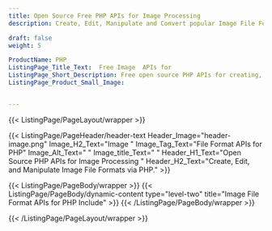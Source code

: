 ```yaml
---
title: Open Source Free PHP APIs for Image Processing
description: Create, Edit, Manipulate and Convert popular Image File Formats via PHP. APIs.

draft: false
weight: 5

ProductName: PHP
ListingPage_Title_Text:  Free Image  APIs for
ListingPage_Short_Description: Free open source PHP APIs for creating, manipulating and converting popular image file formats inside their own applications.
ListingPage_Product_Small_Image: 


---
```


{{< ListingPage/PageLayout/wrapper >}}

{{< ListingPage/PageHeader/header-text
Header_Image="header-image.png"
Image_H2_Text="Image "
Image_Tag_Text="File Format APIs for PHP"
Image_Alt_Text=" "
Image_title_Text=" "
Header_H1_Text="Open Source PHP APIs for Image Processing "
Header_H2_Text="Create, Edit, and Manipulate Image File Formats via PHP." >}}

{{< ListingPage/PageBody/wrapper >}}
{{< ListingPage/PageBody/dynamic-content type="level-two" title="Image File Format APIs for PHP Include" >}}
{{< /ListingPage/PageBody/wrapper >}}

{{< /ListingPage/PageLayout/wrapper >}}